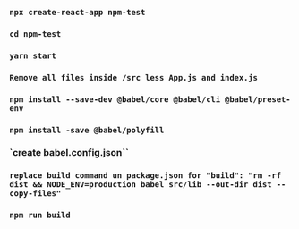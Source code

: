 
### `npx create-react-app npm-test`
### `cd npm-test`
### `yarn start`
### `Remove all files inside /src less App.js and index.js`
### `npm install --save-dev @babel/core @babel/cli @babel/preset-env`
### `npm install -save @babel/polyfill`
### `create babel.config.json``
### `replace build command un package.json for "build": "rm -rf dist && NODE_ENV=production babel src/lib --out-dir dist --copy-files"`
### `npm run build`